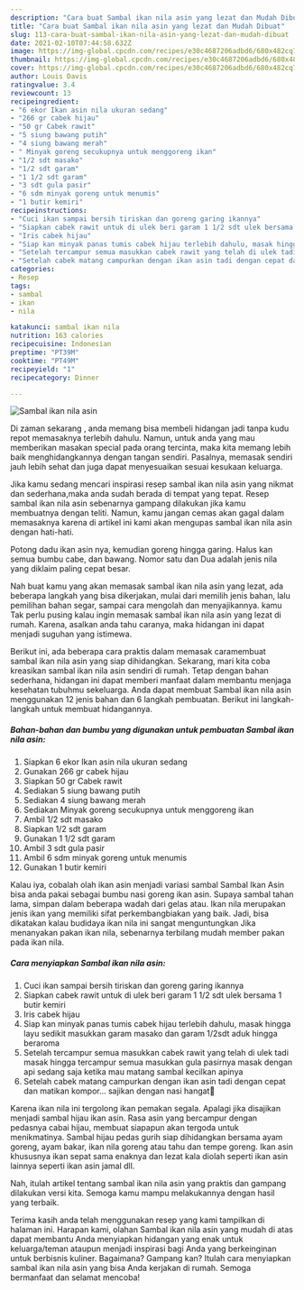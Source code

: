 ```yaml
---
description: "Cara buat Sambal ikan nila asin yang lezat dan Mudah Dibuat"
title: "Cara buat Sambal ikan nila asin yang lezat dan Mudah Dibuat"
slug: 113-cara-buat-sambal-ikan-nila-asin-yang-lezat-dan-mudah-dibuat
date: 2021-02-10T07:44:58.632Z
image: https://img-global.cpcdn.com/recipes/e30c4687206adbd6/680x482cq70/sambal-ikan-nila-asin-foto-resep-utama.jpg
thumbnail: https://img-global.cpcdn.com/recipes/e30c4687206adbd6/680x482cq70/sambal-ikan-nila-asin-foto-resep-utama.jpg
cover: https://img-global.cpcdn.com/recipes/e30c4687206adbd6/680x482cq70/sambal-ikan-nila-asin-foto-resep-utama.jpg
author: Louis Davis
ratingvalue: 3.4
reviewcount: 13
recipeingredient:
- "6 ekor Ikan asin nila ukuran sedang"
- "266 gr cabek hijau"
- "50 gr Cabek rawit"
- "5 siung bawang putih"
- "4 siung bawang merah"
- " Minyak goreng secukupnya untuk menggoreng ikan"
- "1/2 sdt masako"
- "1/2 sdt garam"
- "1 1/2 sdt garam"
- "3 sdt gula pasir"
- "6 sdm minyak goreng untuk menumis"
- "1 butir kemiri"
recipeinstructions:
- "Cuci ikan sampai bersih tiriskan dan goreng garing ikannya"
- "Siapkan cabek rawit untuk di ulek beri garam 1 1/2 sdt ulek bersama 1 butir kemiri"
- "Iris cabek hijau"
- "Siap kan minyak panas tumis cabek hijau terlebih dahulu, masak hingga layu sedikit masukkan garam masako dan garam 1/2sdt aduk hingga beraroma"
- "Setelah tercampur semua masukkan cabek rawit yang telah di ulek tadi masak hingga tercampur semua masukkan gula pasirnya masak dengan api sedang saja ketika mau matang sambal kecilkan apinya"
- "Setelah cabek matang campurkan dengan ikan asin tadi dengan cepat dan matikan kompor... sajikan dengan nasi hangat🤤"
categories:
- Resep
tags:
- sambal
- ikan
- nila

katakunci: sambal ikan nila 
nutrition: 163 calories
recipecuisine: Indonesian
preptime: "PT39M"
cooktime: "PT49M"
recipeyield: "1"
recipecategory: Dinner

---
```



![Sambal ikan nila asin](https://img-global.cpcdn.com/recipes/e30c4687206adbd6/680x482cq70/sambal-ikan-nila-asin-foto-resep-utama.jpg)

Di zaman  sekarang , anda memang bisa membeli hidangan jadi tanpa kudu repot memasaknya terlebih dahulu. Namun, untuk anda yang mau memberikan masakan special pada orang tercinta, maka kita memang lebih baik menghidangkannya dengan tangan sendiri. Pasalnya, memasak sendiri jauh lebih sehat dan juga dapat menyesuaikan sesuai kesukaan keluarga.

Jika kamu sedang mencari inspirasi resep sambal ikan nila asin yang nikmat dan sederhana,maka anda sudah berada di tempat yang tepat. Resep sambal ikan nila asin  sebenarnya gampang dilakukan jika kamu membuatnya dengan teliti. Namun, kamu jangan cemas akan gagal dalam memasaknya 
karena di artikel ini kami akan mengupas sambal ikan nila asin dengan hati-hati.  

Potong dadu ikan asin nya, kemudian goreng hingga garing. Halus kan semua bumbu cabe, dan bawang. Nomor satu dan Dua adalah jenis nila yang diklaim paling cepat besar.

Nah buat kamu yang akan memasak sambal ikan nila asin yang lezat, ada beberapa langkah yang bisa dikerjakan, mulai dari memilih jenis bahan, lalu pemilihan bahan segar, sampai cara mengolah dan menyajikannya. kamu Tak perlu pusing kalau ingin memasak sambal ikan nila asin yang lezat di rumah. Karena, asalkan anda  tahu caranya, maka hidangan ini dapat menjadi suguhan yang istimewa.

Berikut ini, ada beberapa cara praktis  dalam memasak caramembuat sambal ikan nila asin yang siap dihidangkan. Sekarang, mari kita coba kreasikan sambal ikan nila asin sendiri di rumah. Tetap dengan bahan sederhana, hidangan ini dapat memberi manfaat dalam membantu menjaga kesehatan tubuhmu sekeluarga. Anda dapat membuat Sambal ikan nila asin menggunakan 12 jenis bahan dan 6 langkah pembuatan. Berikut ini langkah-langkah untuk membuat hidangannya.

<!--inarticleads1-->

##### Bahan-bahan dan bumbu yang digunakan untuk pembuatan Sambal ikan nila asin:

1. Siapkan 6 ekor Ikan asin nila ukuran sedang
1. Gunakan 266 gr cabek hijau
1. Siapkan 50 gr Cabek rawit
1. Sediakan 5 siung bawang putih
1. Sediakan 4 siung bawang merah
1. Sediakan  Minyak goreng secukupnya untuk menggoreng ikan
1. Ambil 1/2 sdt masako
1. Siapkan 1/2 sdt garam
1. Gunakan 1 1/2 sdt garam
1. Ambil 3 sdt gula pasir
1. Ambil 6 sdm minyak goreng untuk menumis
1. Gunakan 1 butir kemiri


Kalau iya, cobalah olah ikan asin menjadi variasi sambal Sambal Ikan Asin bisa anda pakai sebagai bumbu nasi goreng ikan asin. Supaya sambal tahan lama, simpan dalam beberapa wadah dari gelas atau. Ikan nila merupakan jenis ikan yang memiliki sifat perkembangbiakan yang baik. Jadi, bisa dikatakan kalau budidaya ikan nila ini sangat menguntungkan Jika menanyakan pakan ikan nila, sebenarnya terbilang mudah member pakan pada ikan nila. 

<!--inarticleads2-->

##### Cara menyiapkan Sambal ikan nila asin:

1. Cuci ikan sampai bersih tiriskan dan goreng garing ikannya
1. Siapkan cabek rawit untuk di ulek beri garam 1 1/2 sdt ulek bersama 1 butir kemiri
1. Iris cabek hijau
1. Siap kan minyak panas tumis cabek hijau terlebih dahulu, masak hingga layu sedikit masukkan garam masako dan garam 1/2sdt aduk hingga beraroma
1. Setelah tercampur semua masukkan cabek rawit yang telah di ulek tadi masak hingga tercampur semua masukkan gula pasirnya masak dengan api sedang saja ketika mau matang sambal kecilkan apinya
1. Setelah cabek matang campurkan dengan ikan asin tadi dengan cepat dan matikan kompor... sajikan dengan nasi hangat🤤


Karena ikan nila ini tergolong ikan pemakan segala. Apalagi jika disajikan menjadi sambal hijau ikan asin. Rasa asin yang bercampur dengan pedasnya cabai hijau, membuat siapapun akan tergoda untuk menikmatinya. Sambal hijau pedas gurih siap dihidangkan bersama ayam goreng, ayam bakar, ikan nila goreng atau tahu dan tempe goreng. Ikan asin khususnya ikan sepat sama enaknya dan lezat kala diolah seperti ikan asin lainnya seperti ikan asin jamal dll. 

Nah, itulah artikel tentang  sambal ikan nila asin  yang praktis dan gampang dilakukan versi kita. Semoga kamu mampu melakukannya dengan hasil yang terbaik. 

Terima kasih anda telah menggunakan resep yang kami tampilkan di halaman ini. Harapan kami, olahan  Sambal ikan nila asin yang mudah di atas dapat membantu Anda menyiapkan hidangan yang enak untuk keluarga/teman ataupun menjadi inspirasi bagi Anda yang berkeinginan untuk berbisnis kuliner. Bagaimana? Gampang kan? Itulah cara menyiapkan sambal ikan nila asin yang bisa Anda kerjakan di rumah. Semoga bermanfaat dan selamat mencoba!

